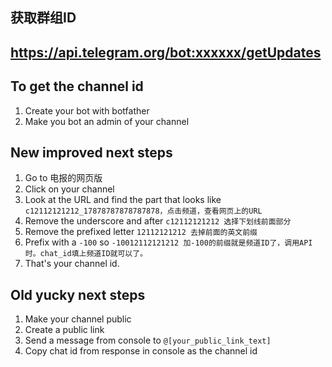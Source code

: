 ## 获取群组ID

## https://api.telegram.org/bot:xxxxxx/getUpdates

## To get the channel id

1. Create your bot with botfather
2. Make you bot an admin of your channel

## New improved next steps

1. Go to 电报的网页版
2. Click on your channel
3. Look at the URL and find the part that looks like `c12112121212_17878787878787878，点击频道，查看网页上的URL`
4. Remove the underscore and after `c12112121212 选择下划线前面部分`
5. Remove the prefixed letter `12112121212 去掉前面的英文前缀`
6. Prefix with a `-100` so `-10012112121212 加-100的前缀就是频道ID了，调用API时。chat_id填上频道ID就可以了。`
7. That's your channel id.

## Old yucky next steps

1. Make your channel public
2. Create a public link
3. Send a message from console to `@[your_public_link_text]`
4. Copy chat id from response in console as the channel id